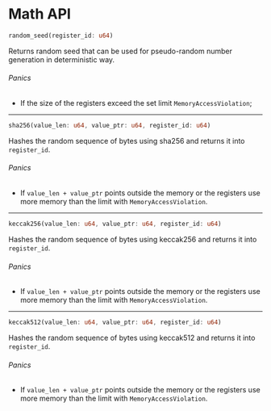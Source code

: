 # Math API

```rust
random_seed(register_id: u64)
```

Returns random seed that can be used for pseudo-random number generation in deterministic way.

###### Panics

- If the size of the registers exceed the set limit `MemoryAccessViolation`;

---

```rust
sha256(value_len: u64, value_ptr: u64, register_id: u64)
```

Hashes the random sequence of bytes using sha256 and returns it into `register_id`.

###### Panics

- If `value_len + value_ptr` points outside the memory or the registers use more memory than the limit with `MemoryAccessViolation`.

---

```rust
keccak256(value_len: u64, value_ptr: u64, register_id: u64)
```

Hashes the random sequence of bytes using keccak256 and returns it into `register_id`.

###### Panics

- If `value_len + value_ptr` points outside the memory or the registers use more memory than the limit with `MemoryAccessViolation`.

---

```rust
keccak512(value_len: u64, value_ptr: u64, register_id: u64)
```

Hashes the random sequence of bytes using keccak512 and returns it into `register_id`.

###### Panics

- If `value_len + value_ptr` points outside the memory or the registers use more memory than the limit with `MemoryAccessViolation`.
